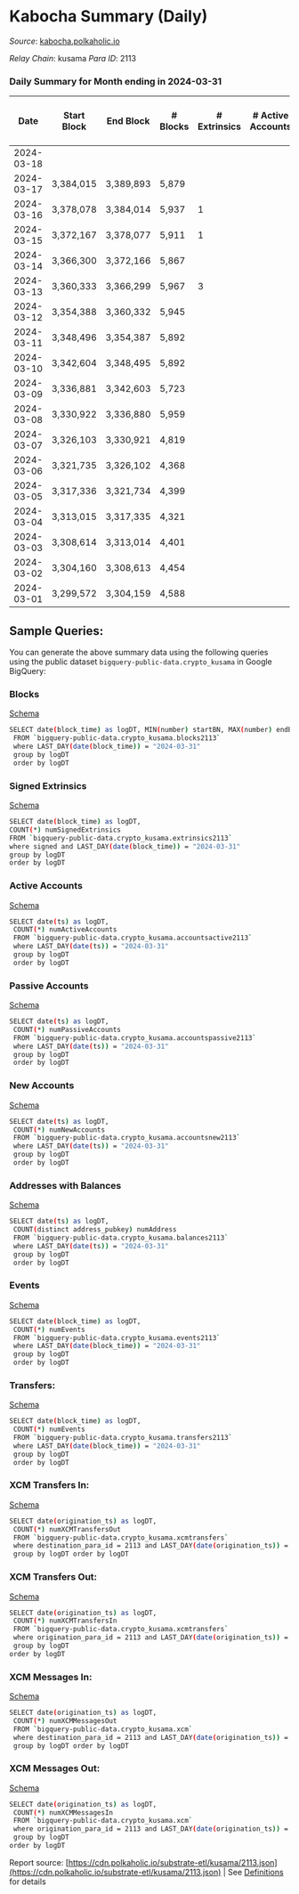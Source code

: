 # Kabocha Summary (Daily)

_Source_: [kabocha.polkaholic.io](https://kabocha.polkaholic.io)

*Relay Chain*: kusama
*Para ID*: 2113



### Daily Summary for Month ending in 2024-03-31


| Date    | Start Block | End Block | # Blocks | # Extrinsics | # Active Accounts | # Passive Accounts | # New Accounts | # Addresses | # Events  | # Transfers ($USD) | # XCM Transfers In ($USD) | # XCM Transfers Out ($USD) | # XCM In | # XCM Out | Issues |
|---------|-------------|-----------|----------|--------------|-------------------|--------------------|----------------|-------------|-----------|--------------------|---------------------------|----------------------------|----------|-----------|--------|
| 2024-03-18 |  |  |  |  |  |  |  |  |  |   |   |   |  |  |  |
| 2024-03-17 | 3,384,015 | 3,389,893 | 5,879 |  |  |  |  | 13,224 | 11,777 |   |   |   |  |  |  |
| 2024-03-16 | 3,378,078 | 3,384,014 | 5,937 | 1 |  |  |  | 13,224 | 11,900 | 1  |   |   |  |  |  |
| 2024-03-15 | 3,372,167 | 3,378,077 | 5,911 | 1 |  |  |  | 13,223 | 11,848 | 1  |   |   |  |  |  |
| 2024-03-14 | 3,366,300 | 3,372,166 | 5,867 |  |  |  |  | 13,222 | 11,757 |   |   |   |  |  |  |
| 2024-03-13 | 3,360,333 | 3,366,299 | 5,967 | 3 |  |  |  | 13,222 | 11,968 | 3  |   |   |  |  |  |
| 2024-03-12 | 3,354,388 | 3,360,332 | 5,945 |  |  |  |  | 13,222 | 11,910 |   |   |   |  |  |  |
| 2024-03-11 | 3,348,496 | 3,354,387 | 5,892 |  |  |  |  | 13,222 | 11,804 |   |   |   |  |  |  |
| 2024-03-10 | 3,342,604 | 3,348,495 | 5,892 |  |  |  |  | 13,222 | 11,803 |   |   |   |  |  |  |
| 2024-03-09 | 3,336,881 | 3,342,603 | 5,723 |  |  |  |  | 13,222 | 11,466 |   |   |   |  |  |  |
| 2024-03-08 | 3,330,922 | 3,336,880 | 5,959 |  |  |  |  | 13,222 | 11,937 |   |   |   |  |  |  |
| 2024-03-07 | 3,326,103 | 3,330,921 | 4,819 |  |  |  |  | 13,222 | 9,657 |   |   |   |  |  |  |
| 2024-03-06 | 3,321,735 | 3,326,102 | 4,368 |  |  |  |  | 13,222 | 8,751 |   |   |   |  |  |  |
| 2024-03-05 | 3,317,336 | 3,321,734 | 4,399 |  |  |  |  | 13,222 | 8,813 |   |   |   |  |  |  |
| 2024-03-04 | 3,313,015 | 3,317,335 | 4,321 |  |  |  |  | 13,222 | 8,656 |   |   |   |  |  |  |
| 2024-03-03 | 3,308,614 | 3,313,014 | 4,401 |  |  |  |  | 13,222 | 8,817 |   |   |   |  |  |  |
| 2024-03-02 | 3,304,160 | 3,308,613 | 4,454 |  |  |  |  | 13,222 | 8,923 |   |   |   |  |  |  |
| 2024-03-01 | 3,299,572 | 3,304,159 | 4,588 |  |  |  |  | 13,222 | 9,191 |   |   |   |  |  |  |

## Sample Queries:
You can generate the above summary data using the following queries using the public dataset `bigquery-public-data.crypto_kusama` in Google BigQuery:


### Blocks 

[Schema](https://github.com/colorfulnotion/substrate-etl/blob/main/schema/blocks.json)

```bash
SELECT date(block_time) as logDT, MIN(number) startBN, MAX(number) endBN, COUNT(*) numBlocks 
 FROM `bigquery-public-data.crypto_kusama.blocks2113`  
 where LAST_DAY(date(block_time)) = "2024-03-31" 
 group by logDT 
 order by logDT
```

### Signed Extrinsics 

[Schema](https://github.com/colorfulnotion/substrate-etl/blob/main/schema/extrinsics.json)

```bash
SELECT date(block_time) as logDT, 
COUNT(*) numSignedExtrinsics 
FROM `bigquery-public-data.crypto_kusama.extrinsics2113`  
where signed and LAST_DAY(date(block_time)) = "2024-03-31" 
group by logDT 
order by logDT
```

### Active Accounts 

[Schema](https://github.com/colorfulnotion/substrate-etl/blob/main/schema/accountsactive.json)

```bash
SELECT date(ts) as logDT, 
 COUNT(*) numActiveAccounts 
 FROM `bigquery-public-data.crypto_kusama.accountsactive2113` 
 where LAST_DAY(date(ts)) = "2024-03-31" 
 group by logDT 
 order by logDT
```

### Passive Accounts 

[Schema](https://github.com/colorfulnotion/substrate-etl/blob/main/schema/accountspassive.json)

```bash
SELECT date(ts) as logDT, 
 COUNT(*) numPassiveAccounts 
 FROM `bigquery-public-data.crypto_kusama.accountspassive2113` 
 where LAST_DAY(date(ts)) = "2024-03-31" 
 group by logDT 
 order by logDT
```

### New Accounts 

[Schema](https://github.com/colorfulnotion/substrate-etl/blob/main/schema/accountsnew.json)

```bash
SELECT date(ts) as logDT, 
 COUNT(*) numNewAccounts 
 FROM `bigquery-public-data.crypto_kusama.accountsnew2113` 
 where LAST_DAY(date(ts)) = "2024-03-31" 
 group by logDT
 order by logDT
```

### Addresses with Balances 

[Schema](https://github.com/colorfulnotion/substrate-etl/blob/main/schema/balances.json)

```bash
SELECT date(ts) as logDT,
 COUNT(distinct address_pubkey) numAddress 
 FROM `bigquery-public-data.crypto_kusama.balances2113` 
 where LAST_DAY(date(ts)) = "2024-03-31" 
 group by logDT 
 order by logDT
```

### Events 

[Schema](https://github.com/colorfulnotion/substrate-etl/blob/main/schema/events.json)

```bash
SELECT date(block_time) as logDT, 
 COUNT(*) numEvents 
 FROM `bigquery-public-data.crypto_kusama.events2113` 
 where LAST_DAY(date(block_time)) = "2024-03-31" 
 group by logDT 
 order by logDT
```

### Transfers:

[Schema](https://github.com/colorfulnotion/substrate-etl/blob/main/schema/transfers.json)

```bash
SELECT date(block_time) as logDT, 
 COUNT(*) numEvents 
 FROM `bigquery-public-data.crypto_kusama.transfers2113` 
 where LAST_DAY(date(block_time)) = "2024-03-31" 
 group by logDT 
 order by logDT
```

### XCM Transfers In: 

[Schema](https://github.com/colorfulnotion/substrate-etl/blob/main/schema/xcmtransfers.json)

```bash
SELECT date(origination_ts) as logDT, 
 COUNT(*) numXCMTransfersOut 
 FROM `bigquery-public-data.crypto_kusama.xcmtransfers` 
 where destination_para_id = 2113 and LAST_DAY(date(origination_ts)) = "2024-03-31" 
 group by logDT order by logDT
```

### XCM Transfers Out: 

[Schema](https://github.com/colorfulnotion/substrate-etl/blob/main/schema/xcmtransfers.json)

```bash
SELECT date(origination_ts) as logDT, 
 COUNT(*) numXCMTransfersIn 
 FROM `bigquery-public-data.crypto_kusama.xcmtransfers` 
 where origination_para_id = 2113 and LAST_DAY(date(origination_ts)) = "2024-03-31" 
 group by logDT 
order by logDT
```

### XCM Messages In: 

[Schema](https://github.com/colorfulnotion/substrate-etl/blob/main/schema/xcm.json)

```bash
SELECT date(origination_ts) as logDT, 
 COUNT(*) numXCMMessagesOut 
 FROM `bigquery-public-data.crypto_kusama.xcm` 
 where destination_para_id = 2113 and LAST_DAY(date(origination_ts)) = "2024-03-31" 
 group by logDT order by logDT
```

### XCM Messages Out: 

[Schema](https://github.com/colorfulnotion/substrate-etl/blob/main/schema/xcm.json)

```bash
SELECT date(origination_ts) as logDT, 
 COUNT(*) numXCMMessagesIn 
 FROM `bigquery-public-data.crypto_kusama.xcm` 
 where origination_para_id = 2113 and LAST_DAY(date(origination_ts)) = "2024-03-31" 
 group by logDT 
order by logDT
```


Report source: [https://cdn.polkaholic.io/substrate-etl/kusama/2113.json](https://cdn.polkaholic.io/substrate-etl/kusama/2113.json) | See [Definitions](/DEFINITIONS.md) for details
